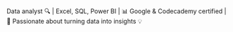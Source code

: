 Data analyst 🔍
| Excel, SQL, Power BI | 📊
Google & Codecademy certified | 📜
Passionate about turning data into insights 💡